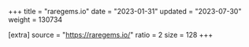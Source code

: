 +++
title = "raregems.io"
date = "2023-01-31"
updated = "2023-07-30"
weight = 130734

[extra]
source = "https://raregems.io/"
ratio = 2
size = 128
+++
